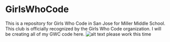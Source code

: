 # GirlsWhoCode
This is a repository for Girls Who Code in San Jose for Miller Middle School. This club is officially recognized by the Girls Who Code organization.  I will be creating all of my GWC code here.
![alt text](http://www.bigdreammovement.com/wp-content/uploads/girls-who-code.png "Girls Who Code Logo")
please work this time
